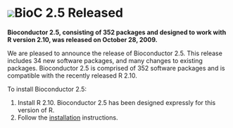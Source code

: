 # ![](/images/icons/blog.gif)BioC 2.5 Released #

**Bioconductor 2.5, consisting of 352 packages and designed to work with R
version 2.10, was released on October 28, 2009.**

We are pleased to announce the release of Bioconductor 2.5. This release
includes 34 new software packages, and many changes to existing packages.
Bioconductor 2.5 is comprised of 352 software packages and is compatible
with the recently released R 2.10.

To install Bioconductor 2.5:

1. Install R 2.10.  Bioconductor 2.5 has been designed expressly for this
   version of R.
1. Follow the [installation](/install/) instructions.

